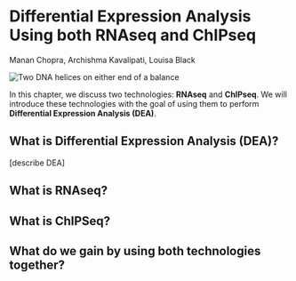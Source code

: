 # Differential Expression Analysis Using both RNAseq and ChIPseq
Manan Chopra, Archishma Kavalipati, Louisa Black

![Two DNA helices on either end of a balance](differential_expression.png "Perfectly balanced...")

In this chapter, we discuss two technologies: **RNAseq** and **ChIPseq**. We will introduce these technologies with the goal of using them to perform **Differential Expression Analysis (DEA)**.

## What is Differential Expression Analysis (DEA)?

[describe DEA]

## What is RNAseq?

## What is ChIPSeq?

## What do we gain by using both technologies together?

